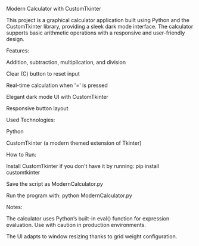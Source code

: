 Modern Calculator with CustomTkinter

This project is a graphical calculator application built using Python and the CustomTkinter library, providing a sleek dark mode interface. The calculator supports basic arithmetic operations with a responsive and user-friendly design.

Features:

Addition, subtraction, multiplication, and division

Clear (C) button to reset input

Real-time calculation when '=' is pressed

Elegant dark mode UI with CustomTkinter

Responsive button layout

Used Technologies:

Python

CustomTkinter (a modern themed extension of Tkinter)

How to Run:

Install CustomTkinter if you don't have it by running:
pip install customtkinter

Save the script as ModernCalculator.py

Run the program with:
python ModernCalculator.py

Notes:

The calculator uses Python’s built-in eval() function for expression evaluation. Use with caution in production environments.

The UI adapts to window resizing thanks to grid weight configuration.
